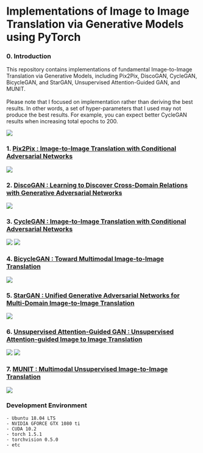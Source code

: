 # Implementations of Image to Image Translation via Generative Models using PyTorch

### 0. Introduction
This repository contains implementations of fundamental Image-to-Image Translation via Generative Models, including Pix2Pix, DiscoGAN, CycleGAN, BicycleGAN, and StarGAN, Unsupervised Attention-Guided GAN, and MUNIT. </br>
<br> Please note that I focused on implementation rather than deriving the best results. In other words, a set of hyper-parameters that I used may not produce the best results. For example, you can expect better CycleGAN results when increasing total epochs to 200.

<img src = './Introduction.PNG'>

### 1. [Pix2Pix : Image-to-Image Translation with Conditional Adversarial Networks](https://github.com/hee9joon/Image-to-Image-Translation/tree/master/1.%20Pix2Pix)

<img src = './1. Pix2Pix/results/inference/Pix2Pix_Results_001.png'>

### 2. [DiscoGAN : Learning to Discover Cross-Domain Relations with Generative Adversarial Networks](https://github.com/hee9joon/Image-to-Image-Translation/tree/master/2.%20DiscoGAN)

<img src = './2. DiscoGAN/results/inference/DiscoGAN_Edges2Shoes_Results_001.png'>

### 3. [CycleGAN : Image-to-Image Translation with Conditional Adversarial Networks](https://github.com/hee9joon/Image-to-Image-Translation/tree/master/3.%20CycleGAN)

<img src = './3. CycleGAN/results/inference/Horse2Zebra/CycleGAN_Horse2Zebra_Results_075.png'>
<img src = './3. CycleGAN/results/inference/Zebra2Horse/CycleGAN_Zebra2Horse_Results_063.png'>

### 4. [BicycleGAN : Toward Multimodal Image-to-Image Translation](https://github.com/hee9joon/Image-to-Image-Translation/tree/master/4.%20BicycleGAN)

<img src = './4. BicycleGAN/results/inference/BicycleGAN_Edges2Handbags_Results_001.png'>


### 5. [StarGAN : Unified Generative Adversarial Networks for Multi-Domain Image-to-Image Translation](https://github.com/hee9joon/Image-to-Image-Translation/tree/master/5.%20StarGAN)

<img src = './5. StarGAN/results/inference/StarGAN_Aligned_CelebA_Results_0001.png'>

### 6. [Unsupervised Attention-Guided GAN : Unsupervised Attention-guided Image to Image Translation](https://github.com/hee9joon/Image-to-Image-Translation/tree/master/6.%20Unsupervised%20Attention-Guided%20GAN)

<img src = './6. Unsupervised Attention-Guided GAN/results/inference/Horse2Zebra/UAG-GAN_Horse2Zebra_Results_031.png'>
<img src = './6. Unsupervised Attention-Guided GAN/results/inference/Zebra2Horse/UAG-GAN_Zebra2Horse_Results_024.png'>

### 7. [MUNIT : Multimodal Unsupervised Image-to-Image Translation](https://github.com/hee9joon/Image-to-Image-Translation/tree/master/7.%20MUNIT)

<img src = './7. MUNIT/results/inference/ex_guided/MUNIT_Edges2Shoes_Ex_Guided_Results_007.png'>

### Development Environment
```
- Ubuntu 18.04 LTS
- NVIDIA GFORCE GTX 1080 ti
- CUDA 10.2
- torch 1.5.1
- torchvision 0.5.0
- etc
```
